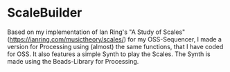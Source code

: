 # ScaleBuilder

Based on my implementation of Ian Ring's "A Study of Scales" (https://ianring.com/musictheory/scales/) for my OSS-Sequencer, I made a version for Processing using (almost) the same functions, that I have coded for OSS. It also features a simple Synth to play the Scales. The Synth is made using the Beads-Library for Processing.

